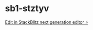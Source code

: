 # sb1-stztyv

[Edit in StackBlitz next generation editor ⚡️](https://stackblitz.com/~/github.com/Itsjayrajgorrimpl/sb1-stztyv)